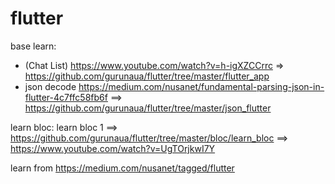 # flutter


base learn:
- (Chat List) https://www.youtube.com/watch?v=h-igXZCCrrc => https://github.com/gurunaua/flutter/tree/master/flutter_app
- json decode https://medium.com/nusanet/fundamental-parsing-json-in-flutter-4c7ffc58fb6f ==> https://github.com/gurunaua/flutter/tree/master/json_flutter


learn bloc:
learn bloc 1 ==> https://github.com/gurunaua/flutter/tree/master/bloc/learn_bloc  ==> https://www.youtube.com/watch?v=UgTOrjkwI7Y

learn from   https://medium.com/nusanet/tagged/flutter
